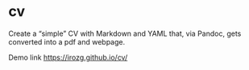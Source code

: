 # cv
Create a “simple” CV with Markdown and YAML that, via Pandoc, gets converted into a pdf and webpage.

Demo link https://irozg.github.io/cv/
